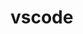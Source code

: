 <!-- generated by markdown-notes-tree -->

# vscode

<!-- optional markdown-notes-tree directory description starts here -->

<!-- optional markdown-notes-tree directory description ends here -->



